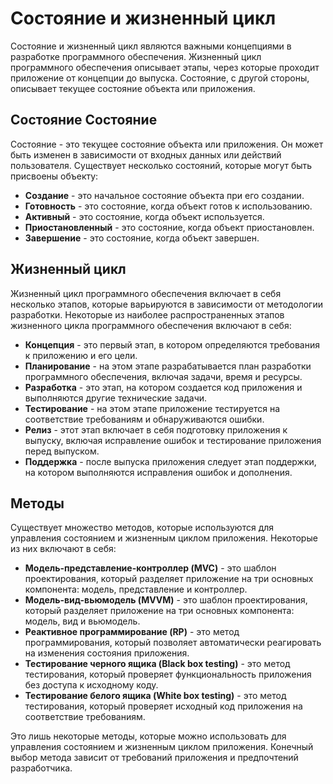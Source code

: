 # Состояние и жизненный цикл

Состояние и жизненный цикл являются важными концепциями в разработке программного обеспечения. Жизненный цикл программного обеспечения описывает этапы, через которые проходит приложение от концепции до выпуска. Состояние, с другой стороны, описывает текущее состояние объекта или приложения.

## Состояние Состояние

Состояние - это текущее состояние объекта или приложения. Он может быть изменен в зависимости от входных данных или действий пользователя. Существует несколько состояний, которые могут быть присвоены объекту:

-   **Создание** - это начальное состояние объекта при его создании.
-   **Готовность** - это состояние, когда объект готов к использованию.
-   **Активный** - это состояние, когда объект используется.
-   **Приостановленный** - это состояние, когда объект приостановлен.
-   **Завершение** - это состояние, когда объект завершен.

## Жизненный цикл


Жизненный цикл программного обеспечения включает в себя несколько этапов, которые варьируются в зависимости от методологии разработки. Некоторые из наиболее распространенных этапов жизненного цикла программного обеспечения включают в себя:

-   **Концепция** - это первый этап, в котором определяются требования к приложению и его цели.
-   **Планирование** - на этом этапе разрабатывается план разработки программного обеспечения, включая задачи, время и ресурсы.
-   **Разработка** - это этап, на котором создается код приложения и выполняются другие технические задачи.
-   **Тестирование** - на этом этапе приложение тестируется на соответствие требованиям и обнаруживаются ошибки.
-   **Релиз** - этот этап включает в себя подготовку приложения к выпуску, включая исправление ошибок и тестирование приложения перед выпуском.
-   **Поддержка** - после выпуска приложения следует этап поддержки, на котором выполняются исправления ошибок и дополнения.

## Методы

Существует множество методов, которые используются для управления состоянием и жизненным циклом приложения. Некоторые из них включают в себя:

-   **Модель-представление-контроллер (MVC)** - это шаблон проектирования, который разделяет приложение на три основных компонента: модель, представление и контроллер.
-   **Модель-вид-вьюмодель (MVVM)** - это шаблон проектирования, который разделяет приложение на три основных компонента: модель, вид и вьюмодель.
-   **Реактивное программирование (RP)** - это метод программирования, который позволяет автоматически реагировать на изменения состояния приложения.
-   **Тестирование черного ящика (Black box testing)** - это метод тестирования, который проверяет функциональность приложения без доступа к исходному коду.
-   **Тестирование белого ящика (White box testing)** - это метод тестирования, который проверяет исходный код приложения на соответствие требованиям.

Это лишь некоторые методы, которые можно использовать для управления состоянием и жизненным циклом приложения. Конечный выбор метода зависит от требований приложения и предпочтений разработчика.